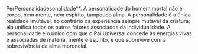 ﻿PerPersonalidadesonalidade**. A personalidade do homem mortal não é corpo, nem mente, nem espírito; tampouco alma. A personalidade é a única realidade imutável, ao contrário da experiência sempre mutável da criatura; ela unifica todos os outros fatores associados da individualidade. A personalidade é o único dom que o Pai Universal concede às energias vivas e associadas de matéria, mente e espírito, e que sobrevive com a sobrevivência da alma moroncial.